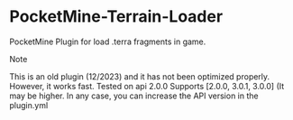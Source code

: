 # PocketMine-Terrain-Loader
PocketMine Plugin for load .terra fragments in game.
> [!Note]
> This is an old plugin (12/2023) and it has not been optimized properly. However, it works fast.
> Tested on api 2.0.0
> Supports [2.0.0, 3.0.1, 3.0.0] (It may be higher. In any case, you can increase the API version in the plugin.yml
